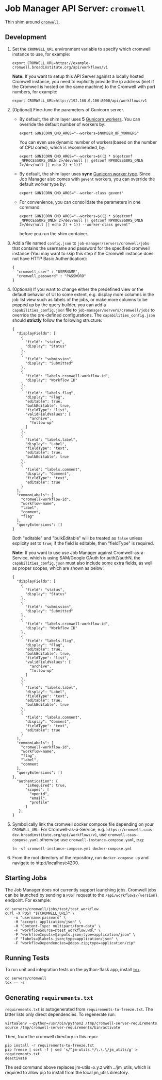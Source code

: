 # Job Manager API Server: `cromwell`

Thin shim around [`cromwell`](https://github.com/broadinstitute/cromwell).

## Development

1. Set the `CROMWELL_URL` environment variable to specify which cromwell instance to use, for example:
    
    ```
    export CROMWELL_URL=https://example-cromwell.broadinstitute.org/api/workflows/v1
    ```

    **Note:** If you want to setup this API Server against a locally hosted Cromwell instance, you need to explicitly provide the ip address (inet if the Cromwell is hosted on the same machine) to the Cromwell with port numbers, for example:
    ```
    export CROMWELL_URL=http://192.168.0.106:8000/api/workflows/v1
    ```

1. (Optional) Fine-tune the parameters of Gunicorn server.
    - By default, the shim layer uses **5** [Gunicorn workers](http://docs.gunicorn.org/en/stable/settings.html#worker-class). You can override the default number of workers by:

        ```
        export GUNICORN_CMD_ARGS="--workers=$NUMBER_OF_WORKERS"
        ``` 
        You can even use dynamic number of workers(based on the number of CPU cores), which is recommended, by:
        ```
        export GUNICORN_CMD_ARGS="--workers=$((2 * $(getconf _NPROCESSORS_ONLN 2>/dev/null || getconf NPROCESSORS_ONLN 2>/dev/null || echo 2) + 1))"
        ```

    - By default, the shim layer uses **sync** [Gunicorn worker type](http://docs.gunicorn.org/en/stable/design.html#sync-workers). Since Job Manager also comes with `gevent` workers, you can override the default worker type by:
    
        ```
        export GUNICORN_CMD_ARGS="--worker-class gevent"
        ```
       
    - For convenience, you can consolidate the parameters in one command:
    
        ```
        export GUNICORN_CMD_ARGS="--workers=$((2 * $(getconf _NPROCESSORS_ONLN 2>/dev/null || getconf NPROCESSORS_ONLN 2>/dev/null || echo 2) + 1)) --worker-class gevent"        
        ```
        before you run the shim container.
    
1. Add a file named `config.json` to `job-manager/servers/cromwell/jobs` that contains the username and password for the specified cromwell instance (You may want to skip this step if the Cromwell instance does not have HTTP Basic Authentication):
    ```
    {
      "cromwell_user" : "USERNAME",
      "cromwell_password" : "PASSWORD"
    }
    ```

1. (Optional) If you want to change either the predefined view or the default behavior of UI to some extent, e.g. display more columns in the job list view such as labels of the jobs, or make more columns to be popped up by the query builder, you can add a `capabilities_config.json` file to `job-manager/servers/cromwell/jobs` to override the pre-defined configurations. The `capabilities_config.json` should **strictly** follow the following structure:
    ```
    {
      "displayFields": [
        {
          "field": "status",
          "display": "Status"
        },
        {
          "field": "submission",
          "display": "Submitted"
        },
        {
          "field": "labels.cromwell-workflow-id",
          "display": "Workflow ID"
        },
        {
          "field": "labels.flag",
          "display": "Flag",
          "editable": true,
          "bulkEditable": true,
          "fieldType": "list",
          "validFieldValues": [
            "archive",
            "follow-up"
          ]
        },
        {
          "field": "labels.label",
          "display": "Label",
          "fieldType": "text",
          "editable": true,
          "bulkEditable": true
        },
        {
          "field": "labels.comment",
          "display": "Comment",
          "fieldType": "text",
          "editable": true
        }
      ],
      "commonLabels": [
        "cromwell-workflow-id",
        "workflow-name",
        "label",
        "comment,
        "flag"
      ],
      "queryExtensions": []
    }
    ```
    Both "editable" and "bulkEditable" will be treated as `false` unless explicity set to `true`; if the field is editable, then "fieldType" is required.

    **Note:** If you want to use use Job Manager against Cromwell-as-a-Service, which is using SAM/Google OAuth for authZ/authN, the `capabilities_config.json` must also include some extra fields, as well as proper scopes, which are shown as below:
     ```
     {
       "displayFields": [
         {
           "field": "status",
           "display": "Status"
         },
         {
           "field": "submission",
           "display": "Submitted"
         },
         {
           "field": "labels.cromwell-workflow-id",
           "display": "Workflow ID"
         },
         {
           "field": "labels.flag",
           "display": "Flag",
           "editable": true,
           "bulkEditable": true,
           "fieldType": "list",
           "validFieldValues": [
             "archive",
             "follow-up"
           ]
         },
         {
           "field": "labels.label",
           "display": "Label",
           "fieldType": "text",
           "editable": true,
           "bulkEditable": true
         },
         {
           "field": "labels.comment",
           "display": "Comment",
           "fieldType": "text",
           "editable": true
         }
       ],
       "commonLabels": [
         "cromwell-workflow-id",
         "workflow-name",
         "flag",
         "label",
         "comment
       ],
       "queryExtensions": []
     },
       "authentication": {
           "isRequired": true, 
           "scopes": [
             "openid", 
             "email", 
             "profile"
           ]
        },
     }
     ```
1. Symbolically link the cromwell docker compose file depending on your `CROMWELL_URL`. For Cromwell-as-a-Service, e.g. `https://cromwell.caas-dev.broadinstitute.org/api/workflows/v1`, use `cromwell-caas-compose.yaml` otherwise use `cromwell-instance-compose.yaml`, e.g:
    ```
    ln -sf cromwell-instance-compose.yml docker-compose.yml
    ```

1. From the root directory of the repository, run `docker-compose up` and navigate to http://localhost:4200.


## Starting Jobs
The Job Manager does not currently support launching jobs. Cromwell jobs can be launched by sending a `POST` request to the `/api/workflows/{version}` endpoint. For example:
```
cd servers/cromwell/jobs/test/test_workflow
curl -X POST "${CROMWELL_URL}" \
    -u "username:password" \
    -H "accept: application/json" \
    -H "Content-Type: multipart/form-data" \
    -F "workflowSource=@test_workflow.wdl" \
    -F "workflowInputs=@inputs.json;type=application/json" \
    -F "labels=@labels.json;type=application/json" \
    -F "workflowDependencies=@deps.zip;type=application/zip"
```


## Running Tests
To run unit and integration tests on the python-flask app, install
[`tox`](https://github.com/tox-dev/tox).
```
cd servers/cromwell
tox -- -s
```

## Generating `requirements.txt`

`requirements.txt` is autogenerated from `requirements-to-freeze.txt`. The
latter lists only direct dependencies. To regenerate run:
```
virtualenv --python=/usr/bin/python2 /tmp/cromwell-server-requirements
source /tmp/cromwell-server-requirements/bin/activate
```
Then, from the cromwell directory in this repo:
```
pip install -r requirements-to-freeze.txt
pip freeze | sort -f | sed 's/^jm-utils.*/\.\.\/jm_utils/g' > requirements.txt
deactivate
```

The sed command above replaces jm-utils=x.y.z with ../jm_utils, which is required
to allow pip to install from the local jm_utils directory.
